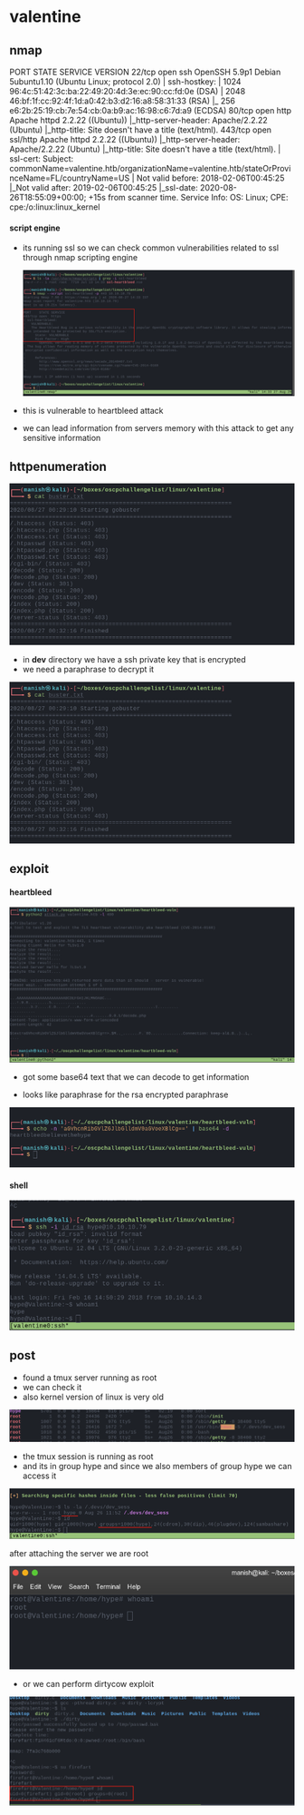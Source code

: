 # valentine



## nmap



PORT    STATE SERVICE  VERSION
22/tcp  open  ssh      OpenSSH 5.9p1 Debian 5ubuntu1.10 (Ubuntu Linux; protocol 2.0)
| ssh-hostkey: 
|   1024 96:4c:51:42:3c:ba:22:49:20:4d:3e:ec:90:cc:fd:0e (DSA)
|   2048 46:bf:1f:cc:92:4f:1d:a0:42:b3:d2:16:a8:58:31:33 (RSA)
|_  256 e6:2b:25:19:cb:7e:54:cb:0a:b9:ac:16:98:c6:7d:a9 (ECDSA)
80/tcp  open  http     Apache httpd 2.2.22 ((Ubuntu))
|_http-server-header: Apache/2.2.22 (Ubuntu)
|_http-title: Site doesn't have a title (text/html).
443/tcp open  ssl/http Apache httpd 2.2.22 ((Ubuntu))
|_http-server-header: Apache/2.2.22 (Ubuntu)
|_http-title: Site doesn't have a title (text/html).
| ssl-cert: Subject: commonName=valentine.htb/organizationName=valentine.htb/stateOrProvinceName=FL/countryName=US
| Not valid before: 2018-02-06T00:45:25
|_Not valid after:  2019-02-06T00:45:25
|_ssl-date: 2020-08-26T18:55:09+00:00; +15s from scanner time.
Service Info: OS: Linux; CPE: cpe:/o:linux:linux_kernel



#### script engine

- its running ssl so we can check common vulnerabilities related to ssl through nmap scripting engine

  ![image-20200827143347428](valentine.assets/image-20200827143347428.png)

- this is vulnerable to heartbleed attack
- we can lead information from servers memory with this attack to get any sensitive information



## httpenumeration

![image-20200827143535700](valentine.assets/image-20200827143535700.png)

- in **dev** directory we have a ssh private key that is encrypted
- we need a paraphrase to decrypt it

![image-20200827143645124](valentine.assets/image-20200827143645124.png)



## exploit



#### heartbleed

![image-20200827144242912](valentine.assets/image-20200827144242912.png)

- got some base64 text that we can decode to get information

- looks like paraphrase for the  rsa encrypted paraphrase

![image-20200827144337908](valentine.assets/image-20200827144337908.png)



#### shell

![image-20200827144726688](valentine.assets/image-20200827144726688.png)





## post

- found a tmux server running as root
- we can check it
- also kernel version of linux is very old

![image-20200827145041112](valentine.assets/image-20200827145041112.png)



- the tmux session is running as root
- and its in group hype and since we also members of group hype we can access it

![image-20200827145306256](valentine.assets/image-20200827145306256.png)



after attaching the server we are root

![image-20200827145423605](valentine.assets/image-20200827145423605.png)



- or we can perform dirtycow exploit

![image-20200827150651827](valentine.assets/image-20200827150651827.png)